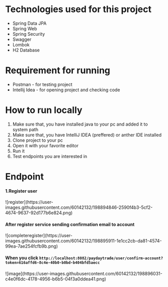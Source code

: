 <h1>Technologies used for this project</h1>
<ul>
  <li>Spring Data JPA</li>
  <li>Spring Web</li>
  <li>Spring Security</li>
  <li>Swagger</li>
  <li>Lombok</li>
  <li>H2 Database</li>
</ul>

<h1>Requirement for running</h1>
<ul>
<li>Postman - for testing project</1li>
<li>Intellij Idea - for opening project and checking code</li>
</ul>

<h1>How to run locally</h1>
<ol>
  <li>Make sure that, you have installed java to your pc and added it to system path</li>
  <li>Make sure that, you have IntelliJ IDEA (preffered) or anther IDE installed</li>
  <li>Clone project to your pc</li>
  <li>Open it with your favorite editor</li>
  <li>Run it</li>
  <li>Test endpoints you are interested in</li>
</ol>
 
 <h1>Endpoint</h1>
  
 <h4>1.Register user</h4>
![register](https://user-images.githubusercontent.com/60142132/198894846-2590f4b3-5cf2-4674-9637-92d177b6e824.png)

<h4>After register service sending confirmation email to account</h4>
![completeregister](https://user-images.githubusercontent.com/60142132/198895911-1e1cc2cb-da81-4574-99ea-7ae254fcfb9b.png)

<h4>When you click <code>http://localhost:8082/paydaytrade/user/confirm-account?token=616affd6-8c4e-40b0-b0bd-b404bfd5aecc</code></h4>
![image](https://user-images.githubusercontent.com/60142132/198896031-c4e0f6dc-4178-4956-b6b5-04f3a0ddea41.png)

